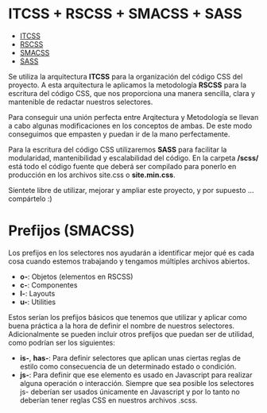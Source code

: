 # ITCSS + RSCSS + SMACSS + SASS

- [ITCSS](https://www.creativebloq.com/web-design/manage-large-css-projects-itcss-101517528)
- [RSCSS](https://rscss.io/)
- [SMACSS](http://smacss.com/)
- [SASS](https://sass-lang.com/)

Se utiliza la arquitectura **ITCSS** para la organización del código CSS del proyecto. A esta arquitectura le aplicamos la metodología **RSCSS** para la escritura del código CSS, que nos proporciona una manera sencilla, clara y mantenible de redactar nuestros selectores. 

Para conseguir una unión perfecta entre Arqitectura y Metodología se llevan a cabo algunas modificaciones en los conceptos de ambas. De este modo conseguimos que empasten y puedan ir de la mano perfectamente.

Para la escritura del código CSS utilizaremos **SASS** para facilitar la modularidad, mantenibilidad y escalabilidad del código. En la carpeta **/scss/** está todo el código fuente que deberá ser compilado para ponerlo en producción en los archivos site.css o **site.min.css**.

Síentete libre de utilizar, mejorar y ampliar este proyecto, y por supuesto ... compártelo :)

# Prefijos (SMACSS)

Los prefijos en los selectores nos ayudarán a identificar mejor qué es cada cosa cuando estemos trabajando y tengamos múltiples archivos abiertos.

- **o-**: Objetos (elementos en RSCSS)
- **c-**: Componentes
- **l-**: Layouts
- **u-**: Utilities

Estos serían los prefijos básicos que tenemos que utilizar y aplicar como buena práctica a la hora de definir el nombre de nuestros selectores. Adicionalmente se pueden incluir otros prefijos que puedan ser de utilidad, como podrían ser los siguientes:

- **is-**, **has-**: Para definir selectores que aplican unas ciertas reglas de estilo como consecuencia de un determinado estado o condición.
- **js-**: Para definir que ese elemento es usado en Javascript para realizar alguna operación o interacción. Siempre que sea posible los selectores js- deberían ser usados únicamente en Javascript y por lo tanto no deberían tener reglas CSS en nuestros archivos .scss.

